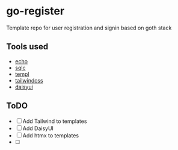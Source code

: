 # go-register
Template repo for user registration and signin based on goth stack

## Tools used

* [echo](https://echo.labstack.com/)
* [sqlc](https://sqlc.dev/)
* [templ](https://github.com/a-h/templ)
* [tailwindcss](https://tailwindcss.com/)
* [daisyui](https://daisyui.com/)

## ToDO

* [ ] Add Tailwind to templates
* [ ] Add DaisyUI
* [ ] Add htmx to templates
* [ ] 
